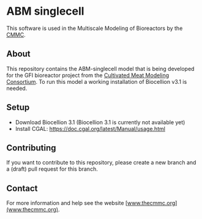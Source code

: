 # ABM singlecell

This software is used in the Multiscale Modeling of Bioreactors by the [CMMC](thecmmc.org). 

## About

This repository contains the ABM-singlecell model that is being developed for the GFI bioreactor project from the [Cultivated Meat Modeling Consortium](http://www.thecmmc.org).
To run this model a working installation of Biocellion v3.1 is needed.

## Setup

- Download Biocellion 3.1 (Biocellion 3.1 is currently not available yet)
- Install CGAL: https://doc.cgal.org/latest/Manual/usage.html

## Contributing

If you want to contribute to this repository, please create a new branch and a (draft) pull request for this branch.

## Contact

For more information and help see the website [www.thecmmc.org](www.thecmmc.org).
